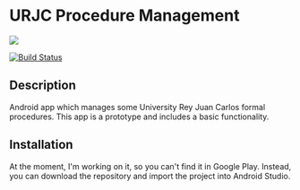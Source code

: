 # URJC Procedure Management

<img src="http://i65.tinypic.com/14xzeo9.png">

[![Build Status](https://travis-ci.org/cvazquezlos/filesURload.svg?branch=master)](https://travis-ci.org/cvazquezlos/filesURload)

## Description  

Android app which manages some University Rey Juan Carlos formal procedures. This app is a prototype and includes a basic functionality. 

## Installation

At the moment, I'm working on it, so you can't find it in Google Play. Instead, you can download the repository and import the project into Android Studio.
